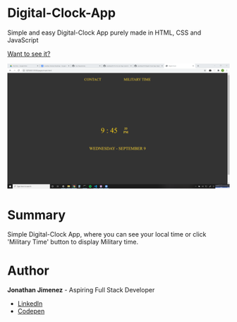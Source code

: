 # Digital-Clock-App

Simple and easy Digital-Clock App purely made in HTML, CSS and JavaScript

[Want to see it?](https://jonathanj101.github.io/Digital-Clock-App/pages/main.html)

![](/images/preview.png)

# Summary

Simple Digital-Clock App, where you can see your local time or click 'Military Time' button to display Military time.

# Author

**Jonathan Jimenez** - Aspiring Full Stack Developer

- [LinkedIn](https://www.linkedin.com/in/jonathan-jimenez101/)
- [Codepen](https://codepen.io/jonathanj101/)

